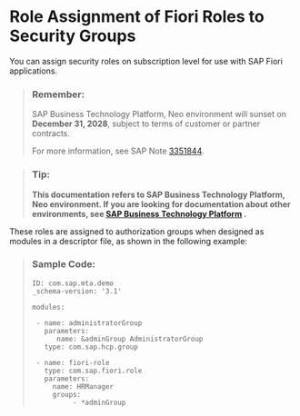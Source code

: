 <!-- loio6a012daa2a70439f8b1a5d307f618acb -->

# Role Assignment of Fiori Roles to Security Groups

You can assign security roles on subscription level for use with SAP Fiori applications.

> ### Remember:  
> SAP Business Technology Platform, Neo environment will sunset on **December 31, 2028**, subject to terms of customer or partner contracts.
> 
> For more information, see SAP Note [3351844](https://me.sap.com/notes/3351844).

> ### Tip:  
> **This documentation refers to SAP Business Technology Platform, Neo environment. If you are looking for documentation about other environments, see [SAP Business Technology Platform](https://help.sap.com/docs/btp/sap-business-technology-platform/sap-business-technology-platform?version=Cloud) .**

These roles are assigned to authorization groups when designed as modules in a descriptor file, as shown in the following example:

> ### Sample Code:  
> ```
> ID: com.sap.mta.demo
> _schema-version: '3.1'
> 
> modules:
> 
>  - name: administratorGroup
>    parameters:
>       name: &adminGroup AdministratorGroup
>    type: com.sap.hcp.group
> 
>  - name: fiori-role
>    type: com.sap.fiori.role
>    parameters:
>      name: HRManager   
>      groups:
>           - *adminGroup
> ```

